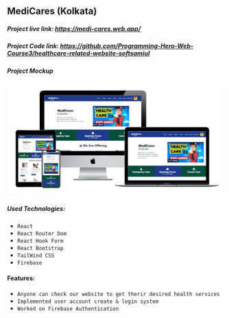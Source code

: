 ## MediCares (Kolkata)

##### Project live link: https://medi-cares.web.app/

##### Project Code link: https://github.com/Programming-Hero-Web-Course3/healthcare-related-website-softsamiul

##### Project Mockup

<img src="src/assets/images/mockup.png" />

##### Used Technologies:

- `React`
- `React Router Dom`
- `React Hook Form`
- `React Bootstrap`
- `TailWind CSS`
- `Firebase`

#### Features:

- `Anyone can check our website to get therir desired health services`
- `Implemented user account create & login system`
- `Worked on Firebase Authentication`
